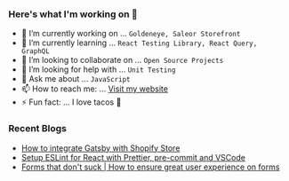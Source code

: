 ### Here's what I'm working on 👋

- 🔭 I’m currently working on ... `Goldeneye, Saleor Storefront`
- 🌱 I’m currently learning ... `React Testing Library, React Query, GraphQL`
- 👯 I’m looking to collaborate on ... `Open Source Projects`
- 🤔 I’m looking for help with ... `Unit Testing`
- 💬 Ask me about ... `JavaScript`
- 📫 How to reach me: ... [Visit my website](https://nirnejak.com)
- ⚡ Fun fact: ... I love tacos 🌮

### Recent Blogs

- [How to integrate Gatsby with Shopify Store](https://www.inkoop.io/blog/how-to-integrate-gatsby-with-shopify-store/)
- [Setup ESLint for React with Prettier, pre-commit and VSCode](https://www.inkoop.io/blog/setup-eslint-for-react-with-prettier-pre-commit-and-vscode/)
- [Forms that don't suck | How to ensure great user experience on forms](https://www.inkoop.io/blog/how-to-ensure-great-user-experience-on-forms/)
